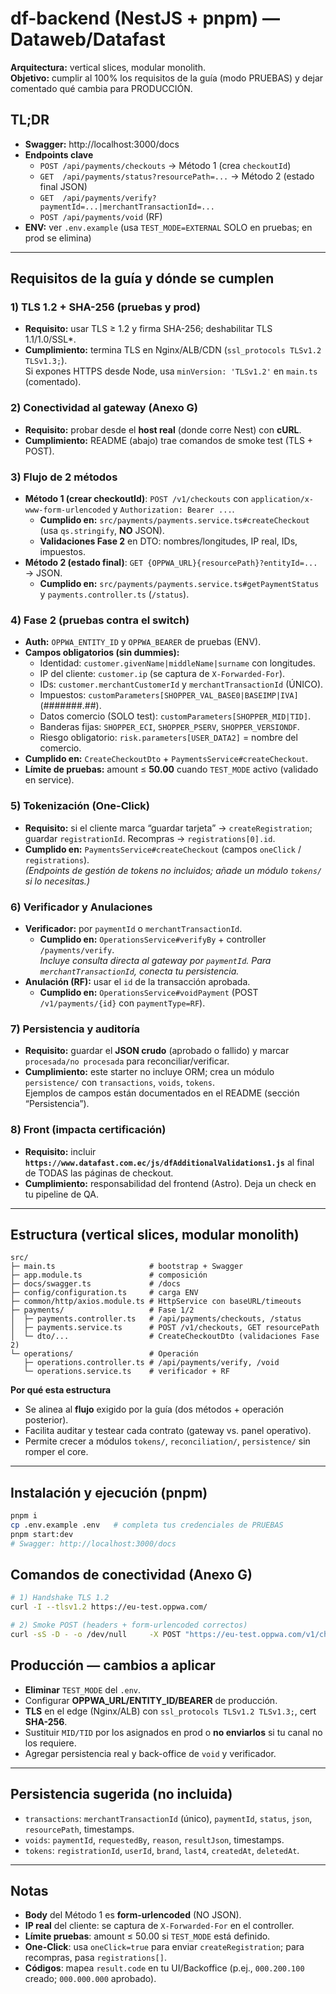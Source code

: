 # df-backend (NestJS + pnpm) — Dataweb/Datafast

**Arquitectura:** vertical slices, modular monolith.  
**Objetivo:** cumplir al 100% los requisitos de la guía (modo PRUEBAS) y dejar comentado qué cambia para PRODUCCIÓN.

## TL;DR
- **Swagger:** http://localhost:3000/docs
- **Endpoints clave**
  - `POST /api/payments/checkouts` → Método 1 (crea `checkoutId`)
  - `GET  /api/payments/status?resourcePath=...` → Método 2 (estado final JSON)
  - `GET  /api/payments/verify?paymentId=...|merchantTransactionId=...`
  - `POST /api/payments/void` (RF)
- **ENV:** ver `.env.example` (usa `TEST_MODE=EXTERNAL` SOLO en pruebas; en prod se elimina)

---

## Requisitos de la guía y dónde se cumplen

### 1) TLS 1.2 + SHA-256 (pruebas y prod)
- **Requisito:** usar TLS ≥ 1.2 y firma SHA-256; deshabilitar TLS 1.1/1.0/SSL*.
- **Cumplimiento:** termina TLS en Nginx/ALB/CDN (`ssl_protocols TLSv1.2 TLSv1.3;`).  
  Si expones HTTPS desde Node, usa `minVersion: 'TLSv1.2'` en `main.ts` (comentado).

### 2) Conectividad al gateway (Anexo G)
- **Requisito:** probar desde el **host real** (donde corre Nest) con **cURL**.
- **Cumplimiento:** README (abajo) trae comandos de smoke test (TLS + POST).

### 3) Flujo de 2 métodos
- **Método 1 (crear checkoutId)**: `POST /v1/checkouts` con `application/x-www-form-urlencoded` y `Authorization: Bearer ...`.  
  - **Cumplido en:** `src/payments/payments.service.ts#createCheckout` (usa `qs.stringify`, **NO** JSON).
  - **Validaciones Fase 2** en DTO: nombres/longitudes, IP real, IDs, impuestos.
- **Método 2 (estado final)**: `GET {OPPWA_URL}{resourcePath}?entityId=...` → JSON.  
  - **Cumplido en:** `src/payments/payments.service.ts#getPaymentStatus` y `payments.controller.ts` (`/status`).

### 4) Fase 2 (pruebas contra el switch)
- **Auth:** `OPPWA_ENTITY_ID` y `OPPWA_BEARER` de pruebas (ENV).
- **Campos obligatorios (sin dummies):**  
  - Identidad: `customer.givenName|middleName|surname` con longitudes.  
  - IP del cliente: `customer.ip` (se captura de `X-Forwarded-For`).  
  - IDs: `customer.merchantCustomerId` y `merchantTransactionId` (ÚNICO).  
  - Impuestos: `customParameters[SHOPPER_VAL_BASE0|BASEIMP|IVA]` (#######.##).  
  - Datos comercio (SOLO test): `customParameters[SHOPPER_MID|TID]`.  
  - Banderas fijas: `SHOPPER_ECI`, `SHOPPER_PSERV`, `SHOPPER_VERSIONDF`.  
  - Riesgo obligatorio: `risk.parameters[USER_DATA2]` = nombre del comercio.
- **Cumplido en:** `CreateCheckoutDto` + `PaymentsService#createCheckout`.
- **Límite de pruebas:** amount ≤ **50.00** cuando `TEST_MODE` activo (validado en service).

### 5) Tokenización (One-Click)
- **Requisito:** si el cliente marca “guardar tarjeta” → `createRegistration`; guardar `registrationId`. Recompras → `registrations[0].id`.
- **Cumplido en:** `PaymentsService#createCheckout` (campos `oneClick` / `registrations`).  
  *(Endpoints de gestión de tokens no incluidos; añade un módulo `tokens/` si lo necesitas.)*

### 6) Verificador y Anulaciones
- **Verificador:** por `paymentId` o `merchantTransactionId`.
  - **Cumplido en:** `OperationsService#verifyBy` + controller `/payments/verify`.  
    *Incluye consulta directa al gateway por `paymentId`. Para `merchantTransactionId`, conecta tu persistencia.*
- **Anulación (RF):** usar el `id` de la transacción aprobada.
  - **Cumplido en:** `OperationsService#voidPayment` (POST `/v1/payments/{id}` con `paymentType=RF`).

### 7) Persistencia y auditoría
- **Requisito:** guardar el **JSON crudo** (aprobado o fallido) y marcar `procesada/no procesada` para reconciliar/verificar.
- **Cumplimiento:** este starter no incluye ORM; crea un módulo `persistence/` con `transactions`, `voids`, `tokens`.  
  Ejemplos de campos están documentados en el README (sección “Persistencia”).

### 8) Front (impacta certificación)
- **Requisito:** incluir **`https://www.datafast.com.ec/js/dfAdditionalValidations1.js`** al final de TODAS las páginas de checkout.
- **Cumplimiento:** responsabilidad del frontend (Astro). Deja un check en tu pipeline de QA.

---

## Estructura (vertical slices, modular monolith)

```text
src/
├─ main.ts                     # bootstrap + Swagger
├─ app.module.ts               # composición
├─ docs/swagger.ts             # /docs
├─ config/configuration.ts     # carga ENV
├─ common/http/axios.module.ts # HttpService con baseURL/timeouts
├─ payments/                   # Fase 1/2
│  ├─ payments.controller.ts   # /api/payments/checkouts, /status
│  ├─ payments.service.ts      # POST /v1/checkouts, GET resourcePath
│  └─ dto/...                  # CreateCheckoutDto (validaciones Fase 2)
└─ operations/                 # Operación
   ├─ operations.controller.ts # /api/payments/verify, /void
   └─ operations.service.ts    # verificador + RF
```

**Por qué esta estructura**
- Se alinea al **flujo** exigido por la guía (dos métodos + operación posterior).
- Facilita auditar y testear cada contrato (gateway vs. panel operativo).
- Permite crecer a módulos `tokens/`, `reconciliation/`, `persistence/` sin romper el core.

---

## Instalación y ejecución (pnpm)

```bash
pnpm i
cp .env.example .env   # completa tus credenciales de PRUEBAS
pnpm start:dev
# Swagger: http://localhost:3000/docs
```

## Comandos de conectividad (Anexo G)

```bash
# 1) Handshake TLS 1.2
curl -I --tlsv1.2 https://eu-test.oppwa.com/

# 2) Smoke POST (headers + form-urlencoded correctos)
curl -sS -D - -o /dev/null     -X POST "https://eu-test.oppwa.com/v1/checkouts"     -H "Authorization: Bearer $OPPWA_BEARER"     -H "Content-Type: application/x-www-form-urlencoded"     --data "entityId=$OPPWA_ENTITY_ID&amount=1.00&currency=USD&paymentType=DB"
```

## Producción — cambios a aplicar
- **Eliminar** `TEST_MODE` del `.env`.
- Configurar **OPPWA_URL/ENTITY_ID/BEARER** de producción.
- **TLS** en el edge (Nginx/ALB) con `ssl_protocols TLSv1.2 TLSv1.3;`, cert **SHA-256**.
- Sustituir `MID/TID` por los asignados en prod o **no enviarlos** si tu canal no los requiere.
- Agregar persistencia real y back-office de `void` y verificador.

---

## Persistencia sugerida (no incluida)
- `transactions`: `merchantTransactionId` (único), `paymentId`, `status`, `json`, `resourcePath`, timestamps.
- `voids`: `paymentId`, `requestedBy`, `reason`, `resultJson`, timestamps.
- `tokens`: `registrationId`, `userId`, `brand`, `last4`, `createdAt`, `deletedAt`.

---

## Notas
- **Body** del Método 1 es **form-urlencoded** (NO JSON).
- **IP real** del cliente: se captura de `X-Forwarded-For` en el controller.
- **Límite pruebas**: amount ≤ 50.00 si `TEST_MODE` está definido.
- **One-Click**: usa `oneClick=true` para enviar `createRegistration`; para recompras, pasa `registrations[]`.
- **Códigos**: mapea `result.code` en tu UI/Backoffice (p.ej., `000.200.100` creado; `000.000.000` aprobado).
